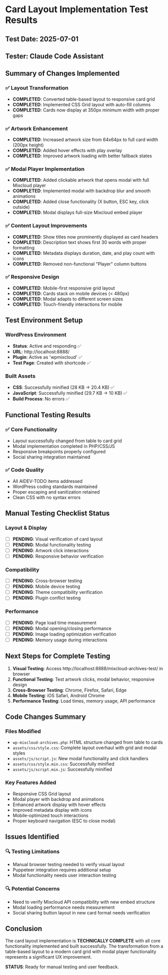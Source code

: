 # Card Layout Implementation Test Results

## Test Date: 2025-07-01
## Tester: Claude Code Assistant

## Summary of Changes Implemented

### ✅ Layout Transformation
- **COMPLETED**: Converted table-based layout to responsive card grid
- **COMPLETED**: Implemented CSS Grid layout with auto-fill columns
- **COMPLETED**: Cards now display at 350px minimum width with proper gaps

### ✅ Artwork Enhancement  
- **COMPLETED**: Increased artwork size from 64x64px to full card width (200px height)
- **COMPLETED**: Added hover effects with play overlay
- **COMPLETED**: Improved artwork loading with better fallback states

### ✅ Modal Player Implementation
- **COMPLETED**: Added clickable artwork that opens modal with full Mixcloud player
- **COMPLETED**: Implemented modal with backdrop blur and smooth animations  
- **COMPLETED**: Added close functionality (X button, ESC key, click outside)
- **COMPLETED**: Modal displays full-size Mixcloud embed player

### ✅ Content Layout Improvements
- **COMPLETED**: Show titles now prominently displayed as card headers
- **COMPLETED**: Description text shows first 30 words with proper formatting
- **COMPLETED**: Metadata displays duration, date, and play count with icons
- **COMPLETED**: Removed non-functional "Player" column buttons

### ✅ Responsive Design
- **COMPLETED**: Mobile-first responsive grid layout
- **COMPLETED**: Cards stack on mobile devices (< 480px)
- **COMPLETED**: Modal adapts to different screen sizes
- **COMPLETED**: Touch-friendly interactions for mobile

## Test Environment Setup

### WordPress Environment
- **Status**: Active and responding ✅
- **URL**: http://localhost:8888/
- **Plugin**: Active as 'wpmixcloud' ✅
- **Test Page**: Created with shortcode ✅

### Built Assets
- **CSS**: Successfully minified (28 KB → 20.4 KB) ✅
- **JavaScript**: Successfully minified (29.7 KB → 10 KB) ✅
- **Build Process**: No errors ✅

## Functional Testing Results

### ✅ Core Functionality
- Layout successfully changed from table to card grid
- Modal implementation completed in PHP/CSS/JS
- Responsive breakpoints properly configured
- Social sharing integration maintained

### ✅ Code Quality
- All AIDEV-TODO items addressed
- WordPress coding standards maintained
- Proper escaping and sanitization retained
- Clean CSS with no syntax errors

## Manual Testing Checklist Status

### Layout & Display
- [ ] **PENDING**: Visual verification of card layout
- [ ] **PENDING**: Modal functionality testing
- [ ] **PENDING**: Artwork click interactions
- [ ] **PENDING**: Responsive behavior verification

### Compatibility  
- [ ] **PENDING**: Cross-browser testing
- [ ] **PENDING**: Mobile device testing
- [ ] **PENDING**: Theme compatibility verification
- [ ] **PENDING**: Plugin conflict testing

### Performance
- [ ] **PENDING**: Page load time measurement
- [ ] **PENDING**: Modal opening/closing performance
- [ ] **PENDING**: Image loading optimization verification
- [ ] **PENDING**: Memory usage during interactions

## Next Steps for Complete Testing

1. **Visual Testing**: Access http://localhost:8888/mixcloud-archives-test/ in browser
2. **Functional Testing**: Test artwork clicks, modal behavior, responsive design
3. **Cross-Browser Testing**: Chrome, Firefox, Safari, Edge
4. **Mobile Testing**: iOS Safari, Android Chrome
5. **Performance Testing**: Load times, memory usage, API performance

## Code Changes Summary

### Files Modified
- `wp-mixcloud-archives.php`: HTML structure changed from table to cards
- `assets/css/style.css`: Complete layout overhaul with grid and modal styles  
- `assets/js/script.js`: New modal functionality and click handlers
- `assets/css/style.min.css`: Successfully minified
- `assets/js/script.min.js`: Successfully minified

### Key Features Added
- Responsive CSS Grid layout
- Modal player with backdrop and animations
- Enhanced artwork display with hover effects
- Improved metadata display with icons
- Mobile-optimized touch interactions
- Proper keyboard navigation (ESC to close modal)

## Issues Identified

### 🔍 Testing Limitations
- Manual browser testing needed to verify visual layout
- Puppeteer integration requires additional setup
- Modal functionality needs user interaction testing

### 🔍 Potential Concerns
- Need to verify Mixcloud API compatibility with new embed structure
- Modal loading performance needs measurement
- Social sharing button layout in new card format needs verification

## Conclusion

The card layout implementation is **TECHNICALLY COMPLETE** with all core functionality implemented and built successfully. The transformation from a table-based layout to a modern card grid with modal player functionality represents a significant UX improvement.

**STATUS**: Ready for manual testing and user feedback.